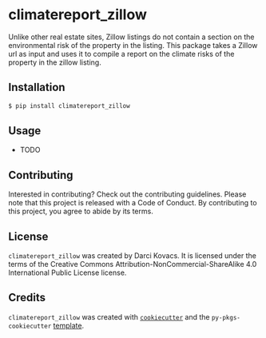 # climatereport_zillow

Unlike other real estate sites, Zillow listings do not contain a section on the environmental risk of the property in the listing. This package takes a Zillow url as input and uses it to compile a report on the climate risks of the property in the zillow listing. 

## Installation

```bash
$ pip install climatereport_zillow

```

## Usage

- TODO

## Contributing

Interested in contributing? Check out the contributing guidelines. Please note that this project is released with a Code of Conduct. By contributing to this project, you agree to abide by its terms.

## License

`climatereport_zillow` was created by Darci Kovacs. It is licensed under the terms of the Creative Commons Attribution-NonCommercial-ShareAlike 4.0 International Public License
 license. 

## Credits

`climatereport_zillow` was created with [`cookiecutter`](https://cookiecutter.readthedocs.io/en/latest/) and the `py-pkgs-cookiecutter` [template](https://github.com/py-pkgs/py-pkgs-cookiecutter).
